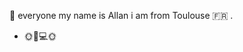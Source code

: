 👋 everyone my name is Allan i am from Toulouse 🇫🇷 .
- 🌞📱💻🌞
 

<!---
ALL-ALL-ALL/ALL-ALL-ALL is a ✨ special ✨ repository because its `README.md` (this file) appears on your GitHub profile.
You can click the Preview link to take a look at your changes.
--->
